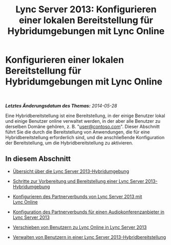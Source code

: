 ﻿---
title: 'Lync Server 2013: Konfigurieren einer lokalen Bereitstellung für Hybridumgebungen mit Lync Online'
TOCTitle: Konfigurieren einer lokalen Bereitstellung für Hybridumgebungen mit Lync Online
ms:assetid: c26addb0-2936-4eea-9071-3ab95825154b
ms:mtpsurl: https://technet.microsoft.com/de-de/library/JJ205237(v=OCS.15)
ms:contentKeyID: 49295309
ms.date: 06/01/2017
mtps_version: v=OCS.15
ms.translationtype: HT
---

# Konfigurieren einer lokalen Bereitstellung für Hybridumgebungen mit Lync Online

 

_**Letztes Änderungsdatum des Themas:** 2014-05-28_

Eine Hybridbereitstellung ist eine Bereitstellung, in der einige Benutzer lokal und einige Benutzer online verwaltet werden, in der aber alle Benutzer zu derselben Domäne gehören, z. B. "user@contoso.com". Dieser Abschnitt führt Sie die durch die Bereitstellung von Anwendungen, die für eine Hybridbereitstellung erforderlich sind, und die anschließende Konfiguration der Bereitstellung, um die Hybridbereitstellung zu aktivieren.

## In diesem Abschnitt

  - [Übersicht über die Lync Server 2013-Hybridumgebung](lync-server-2013-overview-of-the-lync-server-hybrid-environment.md)

  - [Schritte zur Vorbereitung und Bereitstellung einer Lync Server 2013-Hybridumgebung](lync-server-2013-steps-to-prepare-and-deploy-lync-server-hybrid-environment.md)

  - [Konfigurieren des Partnerverbunds von Lync Server 2013 mit Lync Online](lync-server-2013-configure-federation-with-lync-online.md)

  - [Konfiguration des Partnerverbunds für einen Audiokonferenzanbieter in Lync Server 2013](lync-server-2013-configure-federation-for-an-audio-conferencing-provider.md)

  - [Verschieben von Benutzern zu Lync Online in Lync Server 2013](lync-server-2013-move-users-to-lync-online.md)

  - [Verwalten von Benutzern in einer Lync Server 2013-Hybridbereitstellung](lync-server-2013-administering-users-in-a-hybrid-deployment.md)

